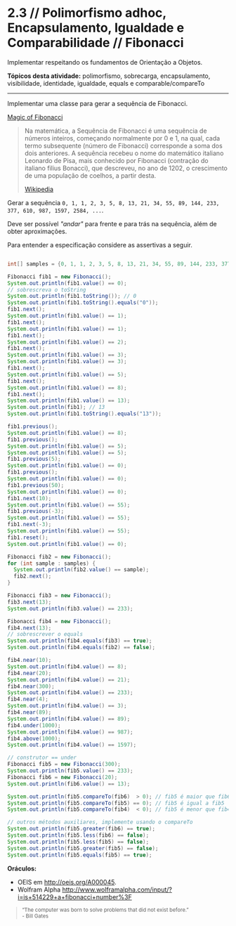 # 2.3 // Polimorfismo adhoc, Encapsulamento, Igualdade e Comparabilidade // Fibonacci


Implementar respeitando os fundamentos de Orientação a Objetos.

**Tópicos desta atividade:** polimorfismo, sobrecarga, encapsulamento, visibilidade, identidade, igualdade, equals e comparable/compareTo

---

Implementar uma classe para gerar a sequência de Fibonacci.

[Magic of Fibonacci](http://www.ted.com/talks/arthur_benjamin_the_magic_of_fibonacci_numbers)

> Na matemática, a Sequência de Fibonacci é uma sequência de números inteiros, começando normalmente por 0 e 1, na qual, cada termo subsequente (número de Fibonacci) corresponde a soma dos dois anteriores. A sequência recebeu o nome do matemático italiano Leonardo de Pisa, mais conhecido por Fibonacci (contração do italiano filius Bonacci), que descreveu, no ano de 1202, o crescimento de uma população de coelhos, a partir desta.
>
> [Wikipedia](http://pt.wikipedia.org/wiki/Sequ%C3%AAncia_de_Fibonacci)

Gerar a sequência `0, 1, 1, 2, 3, 5, 8, 13, 21, 34, 55, 89, 144, 233, 377, 610, 987, 1597, 2584, ...`.

Deve ser possível _"andar"_ para frente e para trás na sequência, além de obter aproximações.

Para entender a especificação considere as assertivas a seguir.

```java

int[] samples = {0, 1, 1, 2, 3, 5, 8, 13, 21, 34, 55, 89, 144, 233, 377, 610, 987, 1597, 2584};

Fibonacci fib1 = new Fibonacci();
System.out.println(fib1.value() == 0);
// sobrescreva o toString
System.out.println(fib1.toString()); // 0
System.out.println(fib1.toString().equals("0"));
fib1.next();
System.out.println(fib1.value() == 1);
fib1.next();
System.out.println(fib1.value() == 1);
fib1.next();
System.out.println(fib1.value() == 2);
fib1.next();
System.out.println(fib1.value() == 3);
System.out.println(fib1.value() == 3);
fib1.next();
System.out.println(fib1.value() == 5);
fib1.next();
System.out.println(fib1.value() == 8);
fib1.next();
System.out.println(fib1.value() == 13);
System.out.println(fib1); // 13
System.out.println(fib1.toString().equals("13"));

fib1.previous();
System.out.println(fib1.value() == 8);
fib1.previous();
System.out.println(fib1.value() == 5);
System.out.println(fib1.value() == 5);
fib1.previous(5);
System.out.println(fib1.value() == 0);
fib1.previous();
System.out.println(fib1.value() == 0);
fib1.previous(50);
System.out.println(fib1.value() == 0);
fib1.next(10);
System.out.println(fib1.value() == 55);
fib1.previous(-3);
System.out.println(fib1.value() == 55);
fib1.next(-3);
System.out.println(fib1.value() == 55);
fib1.reset();
System.out.println(fib1.value() == 0);

Fibonacci fib2 = new Fibonacci();
for (int sample : samples) {
  System.out.println(fib2.value() == sample);
  fib2.next();
}

Fibonacci fib3 = new Fibonacci();
fib3.next(13);
System.out.println(fib3.value() == 233);

Fibonacci fib4 = new Fibonacci();
fib4.next(13);
// sobrescrever o equals
System.out.println(fib4.equals(fib3) == true);
System.out.println(fib4.equals(fib2) == false);

fib4.near(10);
System.out.println(fib4.value() == 8);
fib4.near(20);
System.out.println(fib4.value() == 21);
fib4.near(300);
System.out.println(fib4.value() == 233);
fib4.near(4);
System.out.println(fib4.value() == 3);
fib4.near(89);
System.out.println(fib4.value() == 89);
fib4.under(1000);
System.out.println(fib4.value() == 987);
fib4.above(1000);
System.out.println(fib4.value() == 1597);

// construtor == under
Fibonacci fib5 = new Fibonacci(300);
System.out.println(fib5.value() == 233);
Fibonacci fib6 = new Fibonacci(20);
System.out.println(fib6.value() == 13);

System.out.println(fib5.compareTo(fib6)  > 0); // fib5 é maior que fib6
System.out.println(fib5.compareTo(fib5) == 0); // fib5 é igual a fib5
System.out.println(fib5.compareTo(fib4)  < 0); // fib5 é menor que fib4

// outros métodos auxiliares, implemente usando o compareTo
System.out.println(fib5.greater(fib6) == true);
System.out.println(fib5.less(fib6) == false);
System.out.println(fib5.less(fib5) == false);
System.out.println(fib5.greater(fib5) == false);
System.out.println(fib5.equals(fib5) == true);
```

**Oráculos:**

* OEIS em <http://oeis.org/A000045>.
* Wolfram Alpha <http://www.wolframalpha.com/input/?i=is+514229+a+fibonacci+number%3F>


<small>
  <blockquote>
    “The computer was born to solve problems that did not exist before.” <br> - Bill Gates
  </blockquote>
</small>